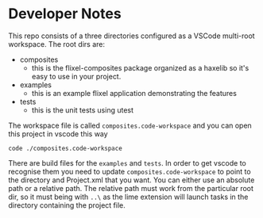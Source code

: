 # Developer Notes

This repo consists of a three directories configured as a VSCode multi-root workspace. The root dirs are:

   * composites
     * this is the flixel-composites package organized as a haxelib so it's easy to use in your project.
   * examples
     * this is an example flixel application demonstrating the features
   * tests
     * this is the unit tests using utest

The workspace file is called `composites.code-workspace` and you can open this project in vscode this way

```
code ./composites.code-workspace
```

There are build files for the `examples` and `tests`. In order to get vscode to recognise them you need to update `composites.code-workspace` to point to the directory and Project.xml that you want. You can either use an absolute path or a relative path. The relative path must work from the particular root dir, so it must being with `..\` as the lime extension will launch tasks in the directory containing the project file.